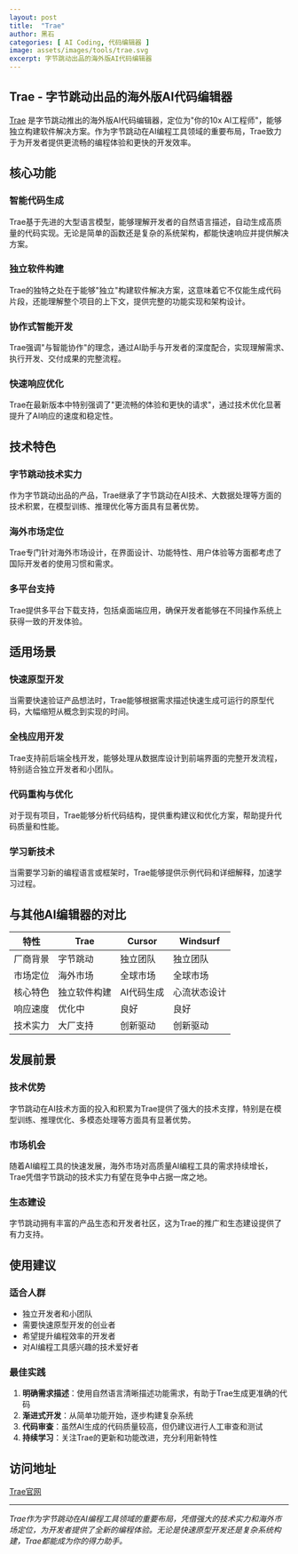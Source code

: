 ```yaml
---
layout: post
title:  "Trae"
author: 黑石
categories: [ AI Coding, 代码编辑器 ]
image: assets/images/tools/trae.svg
excerpt: 字节跳动出品的海外版AI代码编辑器
---
```


## Trae - 字节跳动出品的海外版AI代码编辑器

[Trae](https://www.trae.ai/) 是字节跳动推出的海外版AI代码编辑器，定位为"你的10x AI工程师"，能够独立构建软件解决方案。作为字节跳动在AI编程工具领域的重要布局，Trae致力于为开发者提供更流畅的编程体验和更快的开发效率。

## 核心功能

### 智能代码生成

Trae基于先进的大型语言模型，能够理解开发者的自然语言描述，自动生成高质量的代码实现。无论是简单的函数还是复杂的系统架构，都能快速响应并提供解决方案。

### 独立软件构建

Trae的独特之处在于能够"独立"构建软件解决方案，这意味着它不仅能生成代码片段，还能理解整个项目的上下文，提供完整的功能实现和架构设计。

### 协作式智能开发

Trae强调"与智能协作"的理念，通过AI助手与开发者的深度配合，实现理解需求、执行开发、交付成果的完整流程。

### 快速响应优化

Trae在最新版本中特别强调了"更流畅的体验和更快的请求"，通过技术优化显著提升了AI响应的速度和稳定性。

## 技术特色

### 字节跳动技术实力

作为字节跳动出品的产品，Trae继承了字节跳动在AI技术、大数据处理等方面的技术积累，在模型训练、推理优化等方面具有显著优势。

### 海外市场定位

Trae专门针对海外市场设计，在界面设计、功能特性、用户体验等方面都考虑了国际开发者的使用习惯和需求。

### 多平台支持

Trae提供多平台下载支持，包括桌面端应用，确保开发者能够在不同操作系统上获得一致的开发体验。

## 适用场景

### 快速原型开发

当需要快速验证产品想法时，Trae能够根据需求描述快速生成可运行的原型代码，大幅缩短从概念到实现的时间。

### 全栈应用开发

Trae支持前后端全栈开发，能够处理从数据库设计到前端界面的完整开发流程，特别适合独立开发者和小团队。

### 代码重构与优化

对于现有项目，Trae能够分析代码结构，提供重构建议和优化方案，帮助提升代码质量和性能。

### 学习新技术

当需要学习新的编程语言或框架时，Trae能够提供示例代码和详细解释，加速学习过程。

## 与其他AI编辑器的对比

| 特性 | Trae | Cursor | Windsurf |
|------|------|--------|----------|
| 厂商背景 | 字节跳动 | 独立团队 | 独立团队 |
| 市场定位 | 海外市场 | 全球市场 | 全球市场 |
| 核心特色 | 独立软件构建 | AI代码生成 | 心流状态设计 |
| 响应速度 | 优化中 | 良好 | 良好 |
| 技术实力 | 大厂支持 | 创新驱动 | 创新驱动 |

## 发展前景

### 技术优势

字节跳动在AI技术方面的投入和积累为Trae提供了强大的技术支撑，特别是在模型训练、推理优化、多模态处理等方面具有显著优势。

### 市场机会

随着AI编程工具的快速发展，海外市场对高质量AI编程工具的需求持续增长，Trae凭借字节跳动的技术实力有望在竞争中占据一席之地。

### 生态建设

字节跳动拥有丰富的产品生态和开发者社区，这为Trae的推广和生态建设提供了有力支持。

## 使用建议

### 适合人群

- 独立开发者和小团队
- 需要快速原型开发的创业者
- 希望提升编程效率的开发者
- 对AI编程工具感兴趣的技术爱好者

### 最佳实践

1. **明确需求描述**：使用自然语言清晰描述功能需求，有助于Trae生成更准确的代码
2. **渐进式开发**：从简单功能开始，逐步构建复杂系统
3. **代码审查**：虽然AI生成的代码质量较高，但仍建议进行人工审查和测试
4. **持续学习**：关注Trae的更新和功能改进，充分利用新特性

## 访问地址

[Trae官网](https://www.trae.ai/)

---

*Trae作为字节跳动在AI编程工具领域的重要布局，凭借强大的技术实力和海外市场定位，为开发者提供了全新的编程体验。无论是快速原型开发还是复杂系统构建，Trae都能成为你的得力助手。*
